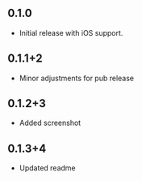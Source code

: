 ## 0.1.0

* Initial release with iOS support.

## 0.1.1+2

* Minor adjustments for pub release

## 0.1.2+3

* Added screenshot

## 0.1.3+4

* Updated readme
